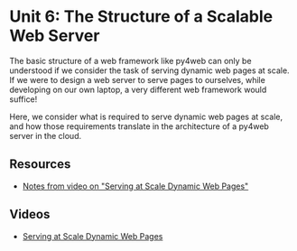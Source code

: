 # Unit 6: The Structure of a Scalable Web Server

The basic structure of a web framework like py4web can only be understood if we consider the task of serving dynamic web pages at scale. If we were to design a web server to serve pages to ourselves, while developing on our own laptop, a very different web framework would suffice! 

Here, we consider what is required to serve dynamic web pages at scale, and how those requirements translate in the architecture of a py4web server in the cloud. 

## Resources

* [Notes from video on "Serving at Scale Dynamic Web Pages"](files/structure_of_a_web_server.pdf)

## Videos

* [Serving at Scale Dynamic Web Pages](https://youtu.be/MAfGzs-xqhc)

